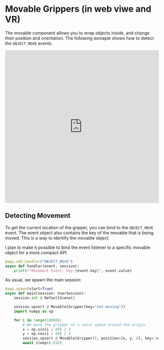 
# Movable Grippers (in web viwe and VR)

The movable component allows you to wrap objects inside,
and change their position and orientation. The following
exmaple shows how to detect the `OBJECT_MOVE` events.

<iframe width="100%" height="500px" src="https://vuer.ai?collapseMenu=True&background=131416,fff&initCamPos=2.8,2.2,2.5&reconnect=True&scene=3gAHqGNoaWxkcmVukt4AA6hjaGlsZHJlbpHeAAOoY2hpbGRyZW6Qo3RhZ6dHcmlwcGVyo2tleapub3QtbW92aW5no3RhZ6dNb3ZhYmxlo2tleaE03gAEqGNoaWxkcmVukd4AA6hjaGlsZHJlbpCjdGFnp0dyaXBwZXKja2V5pDI0NzejdGFnp01vdmFibGWja2V5qm1vdmluZy1vbmWocG9zaXRpb26Ty7%2FGgNtgAAAAy7%2Fd9OXgAAAAAKN0YWelU2NlbmWja2V5oTOidXCTAAABq3Jhd0NoaWxkcmVukt4ABKhjaGlsZHJlbpCjdGFnrEFtYmllbnRMaWdodKNrZXm1ZGVmYXVsdF9hbWJpZW50X2xpZ2h0qWludGVuc2l0eQHeAAWoY2hpbGRyZW6Qo3RhZ7BEaXJlY3Rpb25hbExpZ2h0o2tleblkZWZhdWx0X2RpcmVjdGlvbmFsX2xpZ2h0qWludGVuc2l0eQGmaGVscGVyw6xodG1sQ2hpbGRyZW6QqmJnQ2hpbGRyZW6T3gADqGNoaWxkcmVukKN0YWeqR3JhYlJlbmRlcqNrZXmnREVGQVVMVN4AA6hjaGlsZHJlbpCjdGFnr1BvaW50ZXJDb250cm9sc6NrZXmhMd4AA6hjaGlsZHJlbpCjdGFnpEdyaWSja2V5oTI%3D" width="100%" height="500px" frameborder="0"></iframe>


## Detecting Movement

To get the current location of the gripper, you can bind
to the `OBJECT_MOVE` event. The event object also contains
the key of the movable that is being moved. This is a way
to identify the movable object.

I plan to make it possible to bind the event listener to
a specific movable object for a more compact API.

```python
@app.add_handler("OBJECT_MOVE")
async def handler(event, session):
    print(f"Movement Event: key-{event.key}", event.value)
```

As usual, we spawn the main session:

```python
@app.spawn(start=True)
async def main(session: VuerSession):
    session.set @ DefaultScene()

    session.upsert @ Movable(Gripper(key="not-moving"))
    import numpy as np

    for i in range(10000):
        # We move the gripper at a const speed around the origin.
        x = np.sin(i / 60) / 2
        y = np.cos(i / 60) / 2
        session.upsert @ Movable(Gripper(), position=[x, y, 0], key='moving-one')
        await sleep(0.016)
```
